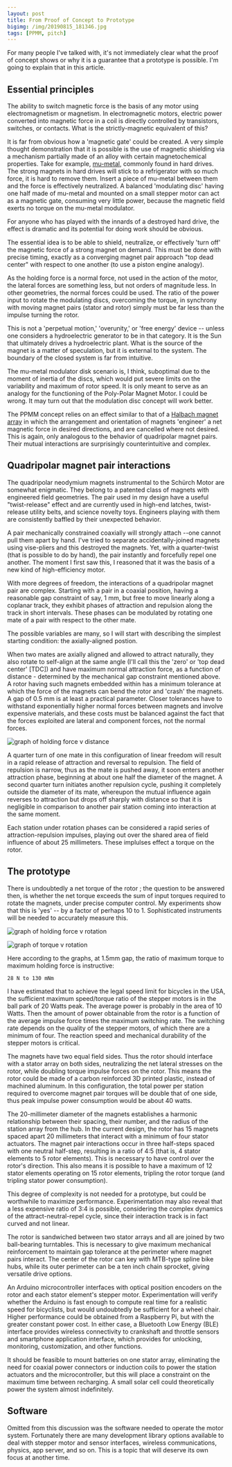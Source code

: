 ```yaml
---
layout: post
title: From Proof of Concept to Prototype
bigimg: /img/20190815_181346.jpg
tags: [PPMM, pitch]
---
```


For many people I've talked with, it's not immediately clear what the proof of concept shows or why it is a guarantee that a prototype is possible. I'm going to explain that in this article.

## Essential principles

The ability to switch magnetic force is the basis of any motor using electromagnetism or magnetism. In electromagnetic motors, electric power converted into magnetic force in a coil is directly controlled by transistors, switches, or contacts. What is the strictly-magnetic equivalent of this?

It is far from obvious how a 'magnetic gate' could be created. A very simple thought demonstration that it is possible is the use of magnetic shielding via a mechanism partially made of an alloy with certain magnetochemical properties. Take for example, [mu-metal](https://en.wikipedia.org/wiki/Mu-metal), commonly found in hard drives. The strong magnets in hard drives will stick to a refrigerator with so much force, it is hard to remove them. Insert a piece of mu-metal between them and the force is effectively neutralized. A balanced 'modulating disc' having one half made of mu-metal and mounted on a small stepper motor can act as a magnetic gate, consuming very little power, because the magnetic field exerts no torque on the mu-metal modulator.

For anyone who has played with the innards of a destroyed hard drive, the effect is dramatic and its potential for doing work should be obvious.

The essential idea is to be able to shield, neutralize, or effectively 'turn off' the magnetic force of a strong magnet on demand. This must be done with precise timing, exactly as a converging magnet pair approach "top dead center" with respect to one another (to use a piston engine analogy). 

As the holding force is a normal force, not used in the action of the motor, the lateral forces are something  less, but not orders of magnitude less. In other geometries, the normal forces could be used. The ratio of the power input to rotate the modulating discs, overcoming the torque, in synchrony with moving magnet pairs (stator and rotor) simply must be far less than the impulse turning the rotor.  

This is not a 'perpetual motion,' 'overunity,' or 'free energy' device -- unless one considers a hydroelectric generator to be in that category. It is the Sun that ultimately drives a hydroelectric plant. What is the source of the magnet is a matter of speculation, but it is external to the system. The boundary of the closed system is far from intuitive.

The mu-metal modulator disk scenario is, I think, suboptimal due to the moment of inertia of the discs, which would put severe limits on the variability and maximum of rotor speed. It is only meant to serve as an analogy for the functioning of the Poly-Polar Magnet Motor. I could be wrong. It may turn out that the modulation disc concept will work better.

The PPMM concept relies on an effect similar to that of a [Halbach magnet array](https://en.wikipedia.org/wiki/Halbach_array) in which the arrangement and orientation of magnets 'engineer' a net magnetic force in desired directions, and are cancelled where not desired. This is again, only analogous to the behavior of quadripolar magnet pairs. Their mutual interactions are surprisingly counterintuitive and complex.

## Quadripolar magnet pair interactions

The quadripolar neodymium magnets instrumental to the Schürch Motor are somewhat enigmatic. They belong to a patented class of magnets with engineered field geometries. The pair used in my design have a useful "twist-release" effect and are currently used in high-end latches, twist-release utility belts, and science novelty toys. Engineers playing with them are consistently baffled by their unexpected behavior. 

A pair mechanically constrained coaxially will strongly attach --one cannot pull them apart by hand. I've tried to separate accidentally-joined magnets using vise-pliers and this destroyed the magnets. Yet, with a quarter-twist (that is possible to do by hand), the pair instantly and forcefully repel one another. The moment I first saw this, I reasoned that it was the basis of a new kind of high-efficiency motor.

With more degrees of freedom, the interactions of a quadripolar magnet pair are complex. Starting with a pair in a coaxial position, having a reasonable gap constraint of say, 1 mm, but free to move linearly along a coplanar track, they exhibit phases of attraction and repulsion along the track in short intervals. These phases can be modulated by rotating one mate of a pair with respect to the other mate. 

The possible variables are many, so I will start with describing the simplest starting condition: the axially-aligned postion.

When two mates are axially aligned and allowed to attract naturally, they also rotate to self-align at the same angle (I'll call this the 'zero' or 'top dead center' [TDC]) and have maximum normal attraction force, as a function of distance - determined by the mechanical gap constraint mentioned above. A rotor having such magnets embedded within has a minimum tolerance at which the force of the magnets can bend the rotor and 'crash' the magnets. A gap of 0.5 mm is at least a practical parameter. Closer tolerances have to withstand exponentially higher normal forces between magnets and involve expensive materials, and these costs must be balanced against the fact that the forces exploited are lateral and component forces, not the normal forces.

![graph of holding force v distance](/img/1122-force-v-distance.png)

A quarter turn of one mate in this configuration of linear freedom will result in a rapid release of attraction and reversal to repulsion. The field of repulsion is narrow, thus as the mate is pushed away, it soon enters another attraction phase, beginning at about one half the diameter of the magnet. A second quarter turn initiates another repulsion cycle, pushing it completely outside the diameter of its mate, whereupon the mutual influence again reverses to attraction but drops off sharply with distance so that it is negligible in comparison to another pair station coming into interaction at the same moment.

Each station under rotation phases can be considered a rapid series of attraction-repulsion impulses, playing out over the shared area of field influence of about 25 millimeters. These implulses effect a torque on the rotor.  

## The prototype

There is undoubtedly a net torque of the rotor ; the question to be answered then, is whether the net torque exceeds the sum of input torques required to rotate the magnets, under precise computer control. My experiments show that this is 'yes'  -- by a factor of perhaps 10 to 1. Sophisticated instruments will be needed to accurately measure this.

![graph of holding force v rotation](/img/1122-hold-v-rotation.png)

![graph of torque v rotation](/img/1122-torque-v-rotation.png)

Here according to the graphs, at 1.5mm gap, the ratio of maximum torque to maximum holding force is instructive: 

    28 N to 130 mNm   

I have estimated that to achieve the legal speed limit for bicycles in the USA, the sufficient maximum speed/torque ratio of the stepper motors is in the ball park of 20 Watts peak. The average power is probably in the area of 10 Watts. Then the amount of power obtainable from the rotor is a function of the average impulse force times the maximum switching rate. The switching rate depends on the quality of the stepper motors, of which there are a minimum of four. The reaction speed and mechanical durability of the stepper motors is critical.

The magnets have two equal field sides. Thus the rotor should interface with a stator array on both sides, neutralizing the net lateral stresses on the rotor, while doubling torque impulse forces on the rotor. This means the rotor could be made of a carbon reinforced 3D printed plastic, instead of machined aluminum. In this configuration, the total power per station required to overcome magnet pair torques will be double that of one side, thus peak impulse power consumption would be about 40 watts. 

The 20-millimeter diameter of the magnets establishes a harmonic relationship between their spacing, their number, and the radius of the station array from the hub. In the current design, the rotor has 15 magnets spaced apart 20 millimeters that interact with a minimum of four stator actuators. The magnet pair interactions occur in three half-steps spaced with one neutral half-step, resulting in a ratio of 4:5 (that is, 4 stator elements to 5 rotor elements). This is necessary to have control over the rotor's direction. This also means it is possible to have a maximum of 12 stator elements operating on 15 rotor elements, tripling the rotor torque (and tripling stator power consumption). 

This degree of complexity is not needed for a prototype, but could be worthwhile to maximize performance. Experimentation may also reveal that a less expensive ratio of 3:4 is possible, considering the complex dynamics of the attract-neutral-repel cycle, since their interaction track is in fact curved and not linear.

The rotor is sandwiched between two stator arrays and all are joined by two ball-bearing turntables. This is necessary to give maximum mechanical reinforcement to maintain gap tolerance at the perimeter where magnet pairs interact. The center of the rotor can key with MTB-type spline bike hubs, while its outer perimeter can be a ten inch chain sprocket, giving versatile drive options.

An Arduino microcontroller interfaces with optical position encoders on the rotor and each stator element's stepper motor. Experimentation will verify whether the Arduino is fast enough to compute real time for a realistic speed for bicyclists, but would undoubtedly be sufficient for a wheel chair. Higher performance could be obtained from a Raspberry Pi, but with the greater constant power cost. In either case, a Bluetooth Low Energy (BLE) interface provides wireless connectivity to crankshaft and throttle sensors and smartphone application interface, which provides for unlocking, monitoring, customization, and other functions. 

It should be feasible to mount batteries on one stator array, eliminating the need for coaxial power connectors or induction coils to power the station actuators and the microcontroller, but this will place a constraint on the maximum time between recharging. A small solar cell could theoretically power the system almost indefinitely.

## Software

Omitted from this discussion was the software needed to operate the motor system. Fortunately there are many development library options available to deal with stepper motor and sensor interfaces, wireless communications, physics, app server, and so on. This is a topic that will deserve its own focus at another time.




